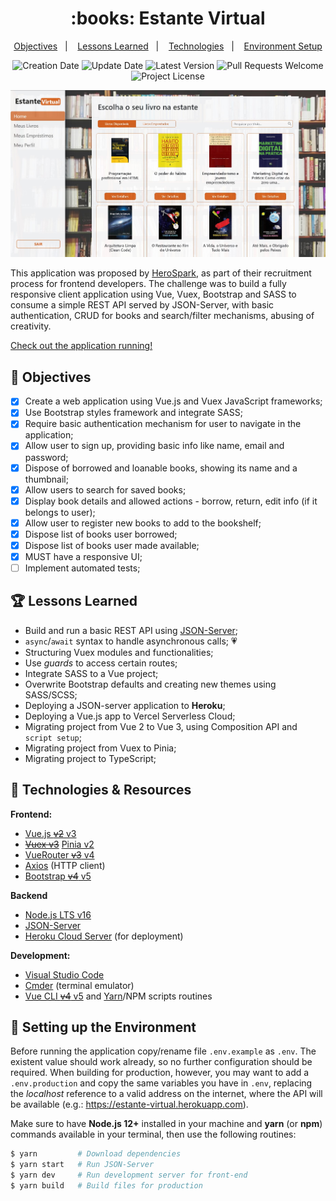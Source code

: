 <h1 align="center">
  :books: Estante Virtual
</h1>

<p align="center">
  <a href="#pencil-objectives">Objectives</a>&nbsp;&nbsp;&nbsp;|&nbsp;&nbsp;&nbsp;
  <a href="#trophy-lessons-learned">Lessons Learned</a>&nbsp;&nbsp;&nbsp;|&nbsp;&nbsp;&nbsp;
  <a href="#rocket-technologies--resources">Technologies</a>&nbsp;&nbsp;&nbsp;|&nbsp;&nbsp;&nbsp;
  <a href="#hammer-setting-up-the-environment">Environment Setup</a>
</p>

<p align="center">
  <img src="https://img.shields.io/static/v1?labelColor=000000&color=d8621e&label=created%20at&message=Aug%202019" alt="Creation Date" />

  <img src="https://img.shields.io/github/last-commit/juliolmuller/estante-virtual?label=updated%20at&labelColor=000000&color=d8621e" alt="Update Date" />

  <img src="https://img.shields.io/github/v/tag/juliolmuller/estante-virtual?label=latest%20version&labelColor=000000&color=d8621e" alt="Latest Version" />

  <img src="https://img.shields.io/static/v1?labelColor=000000&color=d8621e&label=PRs&message=welcome" alt="Pull Requests Welcome" />

  <img src="https://img.shields.io/github/license/juliolmuller/estante-virtual?labelColor=000000&color=d8621e" alt="Project License" />
</p>

![Estante Virtual snapshot](./.github/app-overview.jpg)

This application was proposed by [HeroSpark](https://herospark.com/), as part of their recruitment process for frontend developers. The challenge was to build a fully responsive client application using Vue, Vuex, Bootstrap and SASS to consume a simple REST API served by JSON-Server, with basic authentication, CRUD for books and search/filter mechanisms, abusing of creativity.

[Check out the application running!](https://estantevirtual.vercel.app/)

## :pencil: Objectives

- [x] Create a web application using Vue.js and Vuex JavaScript frameworks;
- [x] Use Bootstrap styles framework and integrate SASS;
- [x] Require basic authentication mechanism for user to navigate in the application;
- [x] Allow user to sign up, providing basic info like name, email and password;
- [x] Dispose of borrowed and loanable books, showing its name and a thumbnail;
- [x] Allow users to search for saved books;
- [x] Display book details and allowed actions - borrow, return, edit info (if it belongs to user);
- [x] Allow user to register new books to add to the bookshelf;
- [x] Dispose list of books user borrowed;
- [x] Dispose list of books user made available;
- [x] MUST have a responsive UI;
- [ ] Implement automated tests;

## :trophy: Lessons Learned

- Build and run a basic REST API using [JSON-Server](https://github.com/typicode/json-server);
- `async`/`await` syntax to handle asynchronous calls; :heartpulse:
- Structuring Vuex modules and functionalities;
- Use *guards* to access certain routes;
- Integrate SASS to a Vue project;
- Overwrite Bootstrap defaults and creating new themes using SASS/SCSS;
- Deploying a JSON-server application to **Heroku**;
- Deploying a Vue.js app to Vercel Serverless Cloud;
- Migrating project from Vue 2 to Vue 3, using Composition API and `script setup`;
- Migrating project from Vuex to Pinia;
- Migrating project to TypeScript;

## :rocket: Technologies & Resources

**Frontend:**
- [Vue.js ~~v2~~ v3](https://vuejs.org)
- [~~Vuex v3~~](https://vuex.vuejs.org/) [Pinia v2](https://pinia.vuejs.org/)
- [VueRouter ~~v3~~ v4](https://router.vuejs.org/)
- [Axios](https://github.com/axios/axios) (HTTP client)
- [Bootstrap ~~v4~~ v5](https://getbootstrap.com/)

**Backend**
- [Node.js LTS v16](https://nodejs.org/en/)
- [JSON-Server](https://github.com/typicode/json-server)
- [Heroku Cloud Server](https://heroku.com/) (for deployment)

**Development:**
- [Visual Studio Code](https://code.visualstudio.com/)
- [Cmder](https://cmder.net/) (terminal emulator)
- [Vue CLI ~~v4~~ v5](https://cli.vuejs.org/) and [Yarn](https://yarnpkg.com/)/NPM scripts routines

## :hammer: Setting up the Environment

Before running the application copy/rename file `.env.example` as `.env`. The existent value should work already, so no further configuration should be required. When building for production, however, you may want to add a `.env.production` and copy the same variables you have in `.env`, replacing the *localhost* reference to a valid address on the internet, where the API will be available (e.g.: https://estante-virtual.herokuapp.com).

Make sure to have **Node.js 12+** installed in your machine and **yarn** (or **npm**) commands available in your terminal, then use the following routines:

```bash
$ yarn         # Download dependencies
$ yarn start   # Run JSON-Server
$ yarn dev     # Run development server for front-end
$ yarn build   # Build files for production
```
